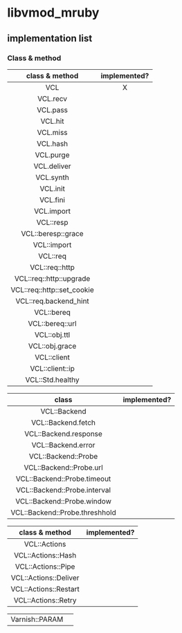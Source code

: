 libvmod_mruby
======


## implementation list
  
###  Class & method
| class & method | implemented?  |   
|:---------------------:|:-:| 
| VCL                   | X |   
| VCL.recv                      | |
| VCL.pass                      | |
| VCL.hit                       | |
| VCL.miss                      | |
| VCL.hash                      | |
| VCL.purge                     | |
| VCL.deliver                   | |
| VCL.synth                     | |
| VCL.init                      | |
| VCL.fini                      | |
| VCL.import                    | |
| VCL::resp                     ||
| VCL::beresp::grace            ||
| VCL::import                   ||
| VCL::req                      ||
| VCL::req::http                ||
| VCL::req::http::upgrade       ||
| VCL::req::http::set_cookie    ||
| VCL::req.backend_hint         ||
| VCL::bereq                    ||
| VCL::bereq::url               ||
| VCL::obj.ttl                  ||
| VCL::obj.grace                ||
| VCL::client                   ||
| VCL::client::ip               ||
| VCL::Std.healthy              ||


|class | implemented? |
|:--:|:--:|
| VCL::Backend | |
| VCL::Backend.fetch ||
| VCL::Backend.response ||
| VCL::Backend.error ||
| VCL::Backend::Probe ||
| VCL::Backend::Probe.url ||
| VCL::Backend::Probe.timeout ||
| VCL::Backend::Probe.interval ||
| VCL::Backend::Probe.window ||
| VCL::Backend::Probe.threshhold ||


| class & method | implemented? |
|:---------------------:|:-:| 
| VCL::Actions           | |
| VCL::Actions::Hash     | |
| VCL::Actions::Pipe     | |
| VCL::Actions::Deliver  | |
| VCL::Actions::Restart  | |
| VCL::Actions::Retry    | |

|||
|:---------------------:|:-:| 
|Varnish::PARAM||

